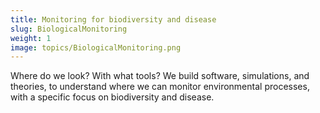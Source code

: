 ```yaml
---
title: Monitoring for biodiversity and disease
slug: BiologicalMonitoring
weight: 1
image: topics/BiologicalMonitoring.png
---
```


Where do we look? With what tools? We build software, simulations, and theories, to understand where we can monitor environmental processes, with a specific focus on biodiversity and disease.

<!--more-->
